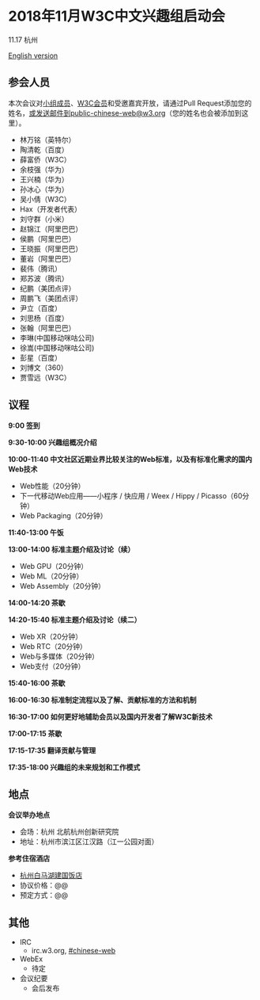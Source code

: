 # 2018年11月W3C中文兴趣组启动会

11.17 杭州

[English version](https://github.com/w3c/chinese-ig/issues/15)

## 参会人员

本次会议对[小组成员](https://www.w3.org/2000/09/dbwg/details?group=109611&public=1)、[W3C会员](https://www.w3.org/Consortium/Member/List)和受邀嘉宾开放，请通过Pull Request添加您的姓名，或发送邮件到public-chinese-web@w3.org（您的姓名也会被添加到这里）。

* 林万铭（英特尔）
* 陶清乾（百度）
* 薛富侨（W3C）
* 余枝强（华为）
* 王兴楠（华为）
* 孙冰心（华为）
* 吴小倩（W3C）
* Hax（开发者代表）
* 刘守群（小米）
* 赵锦江（阿里巴巴）
* 侯鹏（阿里巴巴）
* 王晓振（阿里巴巴）
* 董岩（阿里巴巴）
* 裴伟（腾讯）
* 郑苏波（腾讯）
* 纪鹏（美团点评）
* 周鹏飞（美团点评）
* 尹立（百度）
* 刘思杨（百度）
* 张翰（阿里巴巴）
* 李琳(中国移动咪咕公司)
* 徐嵩(中国移动咪咕公司)
* 彭星（百度）
* 刘博文（360）
* 贾雪远（W3C）

## 议程

**9:00 签到**

**9:30-10:00 兴趣组概况介绍**

**10:00-11:40 中文社区近期业界比较关注的Web标准，以及有标准化需求的国内Web技术**

* Web性能（20分钟）
* 下一代移动Web应用——小程序 / 快应用 / Weex / Hippy / Picasso（60分钟）
* Web Packaging（20分钟）

**11:40-13:00 午饭**

**13:00-14:00 标准主题介绍及讨论（续）**

* Web GPU（20分钟）
* Web ML（20分钟）
* Web Assembly（20分钟）

**14:00-14:20 茶歇**

**14:20-15:40 标准主题介绍及讨论（续二）**

* Web XR（20分钟）
* Web RTC（20分钟）
* Web与多媒体（20分钟）
* Web支付（20分钟）

**15:40-16:00 茶歇**

**16:00-16:30 标准制定流程以及了解、贡献标准的方法和机制**

**16:30-17:00 如何更好地辅助会员以及国内开发者了解W3C新技术**

**17:00-17:15 茶歇**

**17:15-17:35 翻译贡献与管理**

**17:35-18:00 兴趣组的未来规划和工作模式**

## 地点

**会议举办地点**
* 会场：杭州 北航杭州创新研究院
* 地址：杭州市滨江区江汉路（江一公园对面）

**参考住宿酒店**
* [杭州白马湖建国饭店](http://www.whitehorselakejianguo.com/)
* 协议价格：@@
* 预定方式：@@

## 其他

* IRC
  * irc.w3.org, <a href="http://irc.w3.org/?channels=#chinese-web">#chinese-web</a>
* WebEx
  * 待定
* 会议纪要
  * 会后发布
